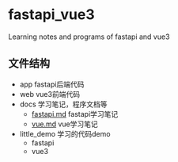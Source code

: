 # fastapi_vue3
Learning notes and programs of fastapi and vue3

## 文件结构

- app
fastapi后端代码
- web
vue3前端代码
- docs
学习笔记，程序文档等
  - [fastapi.md](./docs/fastapi.md) fastapi学习笔记
  - [vue.md](./docs/vue.md) vue学习笔记
- little_demo
学习的代码demo
  - fastapi
  - vue3
